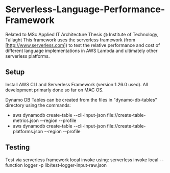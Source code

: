 # Serverless-Language-Performance-Framework
Related to MSc Applied IT Architecture Thesis @ Institute of Technology, Tallaght
This framework uses the serverless framework (from [http://www.serverless.com]) to test the relative performance and cost of different language implementations in AWS Lambda and ultimately other serverless platforms.

## Setup
Install AWS CLI and Serverless Framework (version 1.26.0 used).
All development primarly done so far on MAC OS.

Dynamo DB Tables can be created from the files in "dynamo-db-tables" directory using the commands:
* aws dynamodb create-table --cli-input-json file://create-table-metrics.json --region <region> --profile <aws cli profile>
* aws dynamodb create-table --cli-input-json file://create-table-platforms.json --region <region> --profile <aws cli profile>

## Testing
Test via serverless framework local invoke using:
serverless invoke local --function logger -p lib/test-logger-input-raw.json
